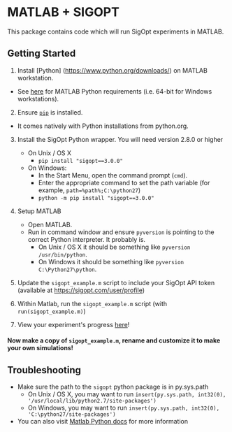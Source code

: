 # MATLAB + SIGOPT

This package contains code which will run SigOpt experiments in MATLAB.

## Getting Started

1. Install [Python] (https://www.python.org/downloads/) on MATLAB workstation.
  - See [here](https://www.mathworks.com/help/matlab/matlab_external/system-requirements-for-matlab-engine-for-python.html) for MATLAB Python requirements (i.e. 64-bit for Windows workstations).

2. Ensure [`pip`](https://pip.pypa.io/en/stable/installing/) is installed. 
  - It comes natively with Python installations from python.org.

3. Install the SigOpt Python wrapper. You will need version 2.8.0 or higher
   - On Unix / OS X
      - `pip install "sigopt==3.0.0"`
   - On Windows:
      - In the Start Menu, open the command prompt (`cmd`).
      - Enter the appropriate command to set the path variable (for example, `path=%path%;C:\python27`)
      - `python -m pip install "sigopt==3.0.0"`

4. Setup MATLAB
    - Open MATLAB.
    - Run in command window and ensure `pyversion` is pointing to the correct Python interpreter. It probably is.
        - On Unix / OS X it should be something like `pyversion /usr/bin/python`. 
        - On Windows it should be something like `pyversion C:\Python27\python`.

5. Update the `sigopt_example.m` script to include your SigOpt API token (available at https://sigopt.com/user/profile)

6. Within Matlab, run the `sigopt_example.m` script (with `run(sigopt_example.m)`)

7. View your experiment's progress [here](http://www.sigopt.com/experiments)!

#### Now make a copy of `sigopt_example.m`, rename and customize it to make your own simulations! 

## Troubleshooting

- Make sure the path to the `sigopt` python package is in py.sys.path
  - On Unix / OS X, you may want to run `insert(py.sys.path, int32(0), '/usr/local/lib/python2.7/site-packages')`
  - On Windows, you may want to run `insert(py.sys.path, int32(0), 'C:\python27/site-packages')`
- You can also visit
  [Matlab Python docs](https://www.mathworks.com/help/matlab/matlab_external/undefined-variable-py-or-function-py-command.html)
  for more information
